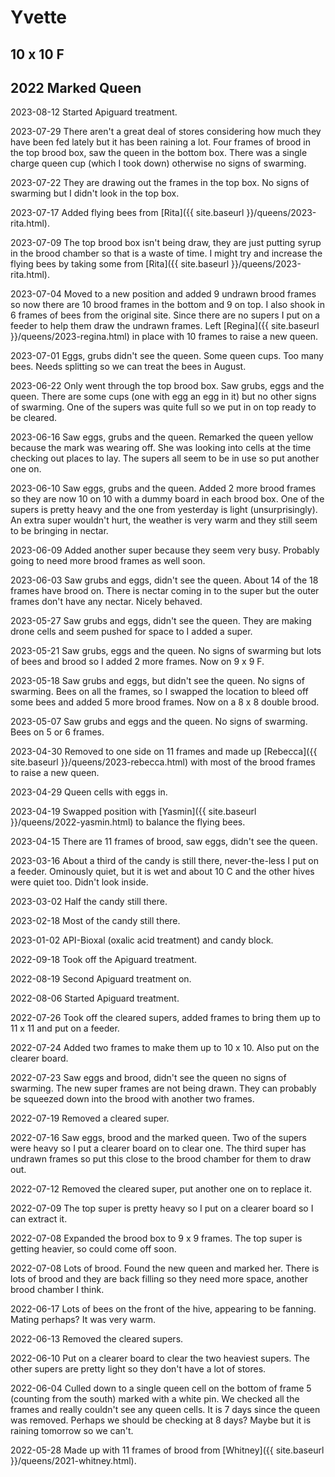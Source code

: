 # Yvette

## 10 x 10 F

## 2022 Marked Queen

2023-08-12 Started Apiguard treatment.

2023-07-29 There aren't a great deal of stores considering how much they have been fed lately but it has been raining a lot.  Four frames of brood in the top brood box, saw the queen in the bottom box.  There was a single charge queen cup (which I took down) otherwise no signs of swarming.

2023-07-22 They are drawing out the frames in the top box.  No signs of swarming but I didn't look in the top box.

2023-07-17 Added flying bees from [Rita]({{ site.baseurl }}/queens/2023-rita.html).

2023-07-09 The top brood box isn't being draw, they are just putting syrup in the brood chamber so that is a waste of time.  I might try and increase the flying bees by taking some from [Rita]({{ site.baseurl }}/queens/2023-rita.html).

2023-07-04 Moved to a new position and added 9 undrawn brood frames so now there are 10 brood frames in the bottom and 9 on top.  I also shook in 6 frames of bees from the original site.  Since there are no supers I put on a feeder to help them draw the undrawn frames.  Left [Regina]({{ site.baseurl }}/queens/2023-regina.html) in place with 10 frames to raise a new queen.

2023-07-01 Eggs, grubs didn't see the queen.  Some queen cups.  Too many bees.  Needs splitting so we can treat the bees in August.

2023-06-22 Only went through the top brood box.  Saw grubs, eggs and the queen.  There are some cups (one with egg an egg in it) but no other signs of swarming.  One of the supers was quite full so we put in on top ready to be cleared.

2023-06-16 Saw eggs, grubs and the queen.  Remarked the queen yellow because the mark was wearing off.  She was looking into cells at the time checking out places to lay.  The supers all seem to be in use so put another one on.

2023-06-10 Saw eggs, grubs and the queen.  Added 2 more brood frames so they are now 10 on 10 with a dummy board in each brood box.  One of the supers is pretty heavy and the one from yesterday is light (unsurprisingly).  An extra super wouldn't hurt, the weather is very warm and they still seem to be bringing in nectar.

2023-06-09 Added another super because they seem very busy.  Probably going to need more brood frames as well soon. 

2023-06-03 Saw grubs and eggs, didn't see the queen. About 14 of the 18 frames have brood on.  There is nectar coming in to the super but the outer frames don't have any nectar.  Nicely behaved.

2023-05-27 Saw grubs and eggs, didn't see the queen.  They are making drone cells and seem pushed for space to I added a super. 

2023-05-21 Saw grubs, eggs and the queen.  No signs of swarming but lots of bees and brood so I added 2 more frames.  Now on 9 x 9 F.

2023-05-18 Saw grubs and eggs, but didn't see the queen.  No signs of swarming.  Bees on all the frames, so I swapped the location to bleed off some bees and added 5 more brood frames.  Now on a 8 x 8 double brood.

2023-05-07 Saw grubs and eggs and the queen.  No signs of swarming.  Bees on 5 or 6 frames.

2023-04-30 Removed to one side on 11 frames and made up [Rebecca]({{ site.baseurl }}/queens/2023-rebecca.html) with most of the brood frames to raise a new queen.

2023-04-29 Queen cells with eggs in.

2023-04-19 Swapped position with [Yasmin]({{ site.baseurl }}/queens/2022-yasmin.html) to balance the flying bees.

2023-04-15 There are 11 frames of brood, saw eggs, didn't see the queen.

2023-03-16 About a third of the candy is still there, never-the-less I put on a feeder.  Ominously quiet, but it is wet and about 10 C and the other hives were quiet too.  Didn't look inside.

2023-03-02 Half the candy still there.

2023-02-18 Most of the candy still there.

2023-01-02 API-Bioxal (oxalic acid treatment) and candy block.

2022-09-18 Took off the Apiguard treatment.

2022-08-19 Second Apiguard treatment on.

2022-08-06 Started Apiguard treatment.

2022-07-26 Took off the cleared supers, added frames to bring them up to 11 x 11 and put on a feeder.

2022-07-24 Added two frames to make them up to 10 x 10.  Also put on the clearer board.

2022-07-23 Saw eggs and brood, didn't see the queen no signs of swarming.  The new super frames are not being drawn.  They can probably be squeezed down into the brood with another two frames.  

2022-07-19 Removed a cleared super.

2022-07-16 Saw eggs, brood and the marked queen.  Two of the supers were heavy so I put a clearer board on to clear one.  The third super has undrawn frames so put this close to the brood chamber for them to draw out.

2022-07-12 Removed the cleared super, put another one on to replace it.

2022-07-09 The top super is pretty heavy so I put on a clearer board so I can extract it.

2022-07-08 Expanded the brood box to 9 x 9 frames.  The top super is getting heavier, so could come off soon.

2022-07-08 Lots of brood.  Found the new queen and marked her.  There is lots of brood and they are back filling so they need more space, another brood chamber I think. 

2022-06-17 Lots of bees on the front of the hive, appearing to be fanning.  Mating perhaps?  It was very warm.

2022-06-13 Removed the cleared supers.

2022-06-10 Put on a clearer board to clear the two heaviest supers.  The other supers are pretty light so they don't have a lot of stores.

2022-06-04 Culled down to a single queen cell on the bottom of frame 5 (counting from the south) marked with a white pin.  We checked all the frames and really couldn't see any queen cells.  It is 7 days since the queen was removed.  Perhaps we should be checking at 8 days?  Maybe but it is raining tomorrow so we can't.

2022-05-28 Made up with 11 frames of brood from [Whitney]({{ site.baseurl }}/queens/2021-whitney.html).
